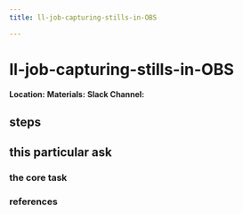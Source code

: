 ```yaml
---
title: ll-job-capturing-stills-in-OBS

---
```


# ll-job-capturing-stills-in-OBS

**Location:** 
**Materials:** 
**Slack Channel:** 

## steps

## this particular ask

### the core task

### references